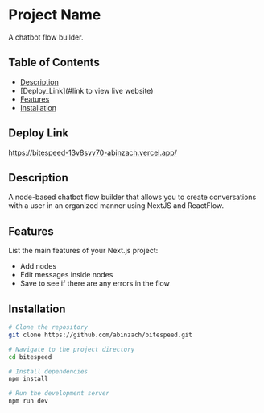 # Project Name

A chatbot flow builder.

## Table of Contents

- [Description](#description)
- [Deploy_Link](#link to view live website)
- [Features](#features)
- [Installation](#installation)

## Deploy Link

https://bitespeed-13v8svv70-abinzach.vercel.app/

## Description

A node-based chatbot flow builder that allows you to create conversations with a user in an organized manner using NextJS and ReactFlow.

## Features

List the main features of your Next.js project:

- Add nodes
- Edit messages inside nodes
- Save to see if there are any errors in the flow

## Installation

```bash
# Clone the repository
git clone https://github.com/abinzach/bitespeed.git

# Navigate to the project directory
cd bitespeed

# Install dependencies
npm install

# Run the development server
npm run dev
```

